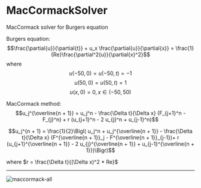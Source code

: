 # MacCormackSolver
MacCormack solver for Burgers equation

Burgers equation:
$$\frac{\partial{u}}{\partial{t}} + u_x \frac{\partial{u}}{\partial{x}} = \frac{1}{Re}\frac{\partial^2{u}}{\partial{x}^2}$$
where 
$$u(-50, 0) = u(-50, t) = -1$$
$$u(50, 0) = u(50, t) = 1$$
$$u(x, 0) = 0, x \in (-50, 50)$$

MacCormack method:
$$u_j^{\overline{n + 1}} = u_j^n - \frac{\Delta t}{\Delta x} (F_{j+1}^n - F_{j}^n) + r (u_{j+1}^n - 2 u_{j}^n + u_{j-1}^n)$$

$$u_j^{n + 1} = \frac{1}{2}\Bigl( u_j^n + u_j^{\overline{n + 1}} - \frac{\Delta t}{\Delta x} (F^{\overline{n + 1}}_j - F^{\overline{n + 1}}_{j-1})+ r (u_{j+1}^{\overline{n + 1}} - 2 u_{j}^{\overline{n + 1}} + u_{j-1}^{\overline{n + 1}})\Bigr)$$

where $r = \frac{\Delta t}{(\Delta x)^2 * Re}$ 

<hr>

![maccormack-all](https://user-images.githubusercontent.com/59762084/209370168-04848ae6-46fa-4c03-b75e-852e625ecc3b.png)
